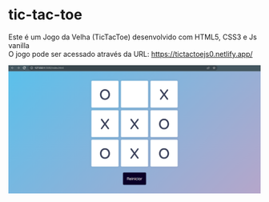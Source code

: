 # tic-tac-toe
Este é um Jogo da Velha (TicTacToe) desenvolvido com HTML5, CSS3 e Js vanilla <br>
O jogo pode ser acessado através da URL: https://tictactoejs0.netlify.app/

<img src="img/demo.PNG" alt="Imagem de demonstração do jogo"/>
